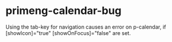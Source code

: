 # primeng-calendar-bug
Using the tab-key for navigation causes an error on p-calendar,
if [showIcon]="true" [showOnFocus]="false" are set.
